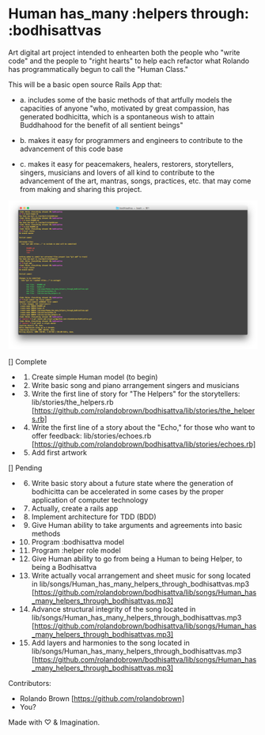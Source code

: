 # Human has_many :helpers through: :bodhisattvas

Art digital art project intended to enhearten both the people who "write code" and the people to "right hearts" to help each refactor what Rolando has programmatically begun to call the "Human Class."

This will be a basic open source Rails App that:

- a. includes some of the basic methods of that artfully models the capacities of anyone "who, motivated by great compassion, has generated bodhicitta, which is a spontaneous wish to attain Buddhahood for the benefit of all sentient beings"

- b. makes it easy for programmers and engineers to contribute to the advancement of this code base

- c. makes it easy for peacemakers, healers, restorers, storytellers, singers, musicians and lovers of all kind to contribute to the advancement of the art, mantras, songs, practices, etc. that may come from making and sharing this project.

!["Terminal First Commit // 2016, Rolando Brown // !collected](https://raw.githubusercontent.com/rolandobrown/bodhisattva/master/lib/art/terminal_first_commit_rolandobrown_25Apr16.png)

[] Complete
- 1. Create simple Human model (to begin)
- 2. Write basic song and piano arrangement singers and musicians
- 3. Write the first line of story for "The Helpers" for the storytellers: lib/stories/the_helpers.rb  [https://github.com/rolandobrown/bodhisattva/lib/stories/the_helpers.rb]
- 4. Write the first line of a story about the "Echo," for those who want to offer feedback: lib/stories/echoes.rb [https://github.com/rolandobrown/bodhisattva/lib/stories/echoes.rb]
- 5. Add first artwork

[] Pending
- 6. Write basic story about a future state where the generation of bodhicitta can be accelerated in some cases by the proper application of computer technology
- 7. Actually, create a rails app
- 8. Implement architecture for TDD (BDD)
- 9. Give Human ability to take arguments and agreements into basic methods
- 10. Program :bodhisattva model
- 11. Program :helper role model
- 12. Give Human ability to go from being a Human to being Helper, to being a Bodhisattva
- 13. Write actually vocal arrangement and sheet music for song located in lib/songs/Human_has_many_helpers_through_bodhisattvas.mp3 [https://github.com/rolandobrown/bodhisattva/lib/songs/Human_has_many_helpers_through_bodhisattvas.mp3]
- 14. Advance structural integrity of the song located in lib/songs/Human_has_many_helpers_through_bodhisattvas.mp3 [https://github.com/rolandobrown/bodhisattva/lib/songs/Human_has_many_helpers_through_bodhisattvas.mp3]
- 15. Add layers and harmonies to the song located in lib/songs/Human_has_many_helpers_through_bodhisattvas.mp3 [https://github.com/rolandobrown/bodhisattva/lib/songs/Human_has_many_helpers_through_bodhisattvas.mp3]

Contributors:

- Rolando Brown [https://github.com/rolandobrown]
- You?

Made with ♡ & Imagination.
